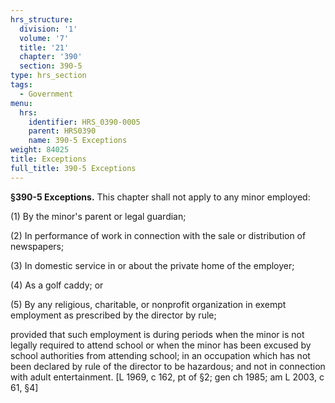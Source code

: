 ```yaml
---
hrs_structure:
  division: '1'
  volume: '7'
  title: '21'
  chapter: '390'
  section: 390-5
type: hrs_section
tags:
  - Government
menu:
  hrs:
    identifier: HRS_0390-0005
    parent: HRS0390
    name: 390-5 Exceptions
weight: 84025
title: Exceptions
full_title: 390-5 Exceptions
---
```

**§390-5 Exceptions.** This chapter shall not apply to any minor employed:

(1) By the minor's parent or legal guardian;

(2) In performance of work in connection with the sale or distribution of newspapers;

(3) In domestic service in or about the private home of the employer;

(4) As a golf caddy; or

(5) By any religious, charitable, or nonprofit organization in exempt employment as prescribed by the director by rule;

provided that such employment is during periods when the minor is not legally required to attend school or when the minor has been excused by school authorities from attending school; in an occupation which has not been declared by rule of the director to be hazardous; and not in connection with adult entertainment. [L 1969, c 162, pt of §2; gen ch 1985; am L 2003, c 61, §4]